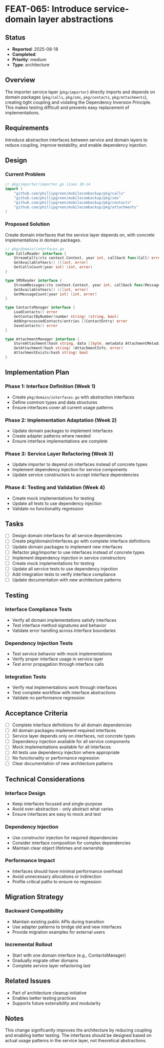 # FEAT-065: Introduce service-domain layer abstractions

## Status
- **Reported**: 2025-08-18
- **Completed**: 
- **Priority**: medium
- **Type**: architecture

## Overview
The importer service layer (`pkg/importer`) directly imports and depends on domain packages (`pkg/calls`, `pkg/sms`, `pkg/contacts`, `pkg/attachments`), creating tight coupling and violating the Dependency Inversion Principle. This makes testing difficult and prevents easy replacement of implementations.

## Requirements
Introduce abstraction interfaces between service and domain layers to reduce coupling, improve testability, and enable dependency injection.

## Design
### Current Problem
```go
// pkg/importer/importer.go lines 10-14
import (
    "github.com/phillipgreen/mobilecombackup/pkg/calls"
    "github.com/phillipgreen/mobilecombackup/pkg/sms"
    "github.com/phillipgreen/mobilecombackup/pkg/contacts"
    "github.com/phillipgreen/mobilecombackup/pkg/attachments"
)
```

### Proposed Solution
Create domain interfaces that the service layer depends on, with concrete implementations in domain packages.

```go
// pkg/domain/interfaces.go
type CallsReader interface {
    StreamCalls(ctx context.Context, year int, callback func(Call) error) error
    GetAvailableYears() ([]int, error)
    GetCallsCount(year int) (int, error)
}

type SMSReader interface {
    StreamMessages(ctx context.Context, year int, callback func(Message) error) error
    GetAvailableYears() ([]int, error) 
    GetMessageCount(year int) (int, error)
}

type ContactsManager interface {
    LoadContacts() error
    GetContactByNumber(number string) (string, bool)
    AddUnprocessedContacts(entries []ContactEntry) error
    SaveContacts() error
}

type AttachmentManager interface {
    StoreAttachment(hash string, data []byte, metadata AttachmentMetadata) error
    GetAttachment(hash string) (AttachmentInfo, error)
    AttachmentExists(hash string) bool
}
```

## Implementation Plan
### Phase 1: Interface Definition (Week 1)
- Create `pkg/domain/interfaces.go` with abstraction interfaces
- Define common types and data structures
- Ensure interfaces cover all current usage patterns

### Phase 2: Implementation Adaptation (Week 2)
- Update domain packages to implement interfaces
- Create adapter patterns where needed
- Ensure interface implementations are complete

### Phase 3: Service Layer Refactoring (Week 3)
- Update importer to depend on interfaces instead of concrete types
- Implement dependency injection for service components
- Update service constructors to accept interface dependencies

### Phase 4: Testing and Validation (Week 4)
- Create mock implementations for testing
- Update all tests to use dependency injection
- Validate no functionality regression

## Tasks
- [ ] Design domain interfaces for all service dependencies
- [ ] Create pkg/domain/interfaces.go with complete interface definitions
- [ ] Update domain packages to implement new interfaces
- [ ] Refactor pkg/importer to use interfaces instead of concrete types
- [ ] Implement dependency injection in service constructors
- [ ] Create mock implementations for testing
- [ ] Update all service tests to use dependency injection
- [ ] Add integration tests to verify interface compliance
- [ ] Update documentation with new architecture patterns

## Testing
### Interface Compliance Tests
- Verify all domain implementations satisfy interfaces
- Test interface method signatures and behavior
- Validate error handling across interface boundaries

### Dependency Injection Tests
- Test service behavior with mock implementations
- Verify proper interface usage in service layer
- Test error propagation through interface calls

### Integration Tests
- Verify real implementations work through interfaces
- Test complete workflow with interface abstractions
- Validate no performance regression

## Acceptance Criteria
- [ ] Complete interface definitions for all domain dependencies
- [ ] All domain packages implement required interfaces
- [ ] Service layer depends only on interfaces, not concrete types
- [ ] Dependency injection available for all service components
- [ ] Mock implementations available for all interfaces
- [ ] All tests use dependency injection where appropriate
- [ ] No functionality or performance regression
- [ ] Clear documentation of new architecture patterns

## Technical Considerations
### Interface Design
- Keep interfaces focused and single-purpose
- Avoid over-abstraction - only abstract what varies
- Ensure interfaces are easy to mock and test

### Dependency Injection
- Use constructor injection for required dependencies
- Consider interface composition for complex dependencies
- Maintain clear object lifetimes and ownership

### Performance Impact
- Interfaces should have minimal performance overhead
- Avoid unnecessary allocations or indirection
- Profile critical paths to ensure no regression

## Migration Strategy
### Backward Compatibility
- Maintain existing public APIs during transition
- Use adapter patterns to bridge old and new interfaces
- Provide migration examples for external users

### Incremental Rollout
- Start with one domain interface (e.g., ContactsManager)
- Gradually migrate other domains
- Complete service layer refactoring last

## Related Issues
- Part of architecture cleanup initiative
- Enables better testing practices
- Supports future extensibility and modularity

## Notes
This change significantly improves the architecture by reducing coupling and enabling better testing. The interfaces should be designed based on actual usage patterns in the service layer, not theoretical abstractions.